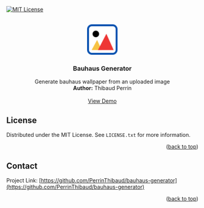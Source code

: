 <div id="top"></div>

<!-- PROJECT SHIELDS -->
[![MIT License][license-shield]][license-url]

<!-- PROJECT LOGO -->
<br />
<div align="center">
  <a href="https://github.com/othneildrew/Best-README-Template">
    <img src="public/bauhaus-generator-logo.svg" alt="Logo" width="80" height="80">
  </a>

  <h3 align="center">Bauhaus Generator</h3>

  <p align="center">
    Generate bauhaus wallpaper from an uploaded image
    <br />
    <strong>Author:</strong> Thibaud Perrin
    <br />
    <br />
    <a href="https://perrinthibaud.github.io/bauhaus-generator/">View Demo</a>
  </p>
</div>

<!-- LICENSE -->
## License

Distributed under the MIT License. See `LICENSE.txt` for more information.

<p align="right">(<a href="#top">back to top</a>)</p>

<!-- CONTACT -->
## Contact

Project Link: [https://github.com/PerrinThibaud/bauhaus-generator](https://github.com/PerrinThibaud/bauhaus-generator)

<p align="right">(<a href="#top">back to top</a>)</p>


<!-- MARKDOWN LINKS & IMAGES -->
<!-- https://www.markdownguide.org/basic-syntax/#reference-style-links -->
[license-shield]: https://img.shields.io/github/license/PerrinThibaud/bauhaus-generator.svg?style=for-the-badge
[license-url]: https://github.com/PerrinThibaud/bauhaus-generator/blob/master/LICENSE.txt